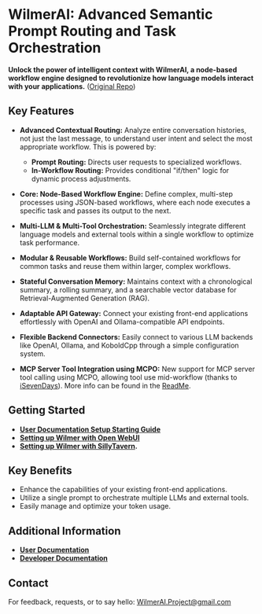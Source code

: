 # WilmerAI: Advanced Semantic Prompt Routing and Task Orchestration

**Unlock the power of intelligent context with WilmerAI, a node-based workflow engine designed to revolutionize how language models interact with your applications.** ([Original Repo](https://github.com/SomeOddCodeGuy/WilmerAI))

## Key Features

*   **Advanced Contextual Routing:** Analyze entire conversation histories, not just the last message, to understand user intent and select the most appropriate workflow. This is powered by:
    *   **Prompt Routing:** Directs user requests to specialized workflows.
    *   **In-Workflow Routing:** Provides conditional "if/then" logic for dynamic process adjustments.

*   **Core: Node-Based Workflow Engine:** Define complex, multi-step processes using JSON-based workflows, where each node executes a specific task and passes its output to the next.

*   **Multi-LLM & Multi-Tool Orchestration:** Seamlessly integrate different language models and external tools within a single workflow to optimize task performance.

*   **Modular & Reusable Workflows:** Build self-contained workflows for common tasks and reuse them within larger, complex workflows.

*   **Stateful Conversation Memory:** Maintains context with a chronological summary, a rolling summary, and a searchable vector database for Retrieval-Augmented Generation (RAG).

*   **Adaptable API Gateway:** Connect your existing front-end applications effortlessly with OpenAI and Ollama-compatible API endpoints.

*   **Flexible Backend Connectors:** Easily connect to various LLM backends like OpenAI, Ollama, and KoboldCpp through a simple configuration system.

*   **MCP Server Tool Integration using MCPO:** New support for MCP server tool calling using MCPO, allowing tool use mid-workflow (thanks to [iSevenDays](https://github.com/iSevenDays)). More info can be found in the [ReadMe](Public/modules/README_MCP_TOOLS.md).

## Getting Started

*   **[User Documentation Setup Starting Guide](Docs/_User_Documentation/Setup/_Getting-Start_Wilmer-Api.md)**
*   **[Setting up Wilmer with Open WebUI](Docs/_User_Documentation/Setup/Open-WebUI.md)**
*   **[Setting up Wilmer with SillyTavern](Docs/_User_Documentation/Setup/SillyTavern.md).**

## Key Benefits

*   Enhance the capabilities of your existing front-end applications.
*   Utilize a single prompt to orchestrate multiple LLMs and external tools.
*   Easily manage and optimize your token usage.

## Additional Information

*   **[User Documentation](Docs/_User_Documentation/README.md)**
*   **[Developer Documentation](Docs/Developer_Docs/README.md)**

## Contact

For feedback, requests, or to say hello: WilmerAI.Project@gmail.com